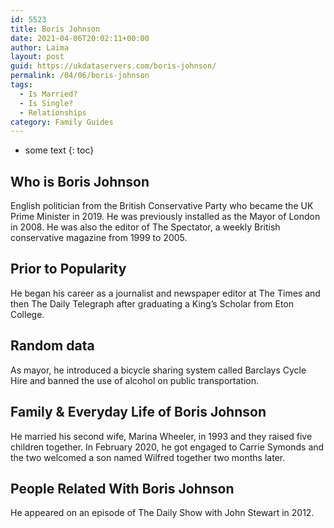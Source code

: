 ```yaml
---
id: 5523
title: Boris Johnson
date: 2021-04-06T20:02:11+00:00
author: Laima
layout: post
guid: https://ukdataservers.com/boris-johnson/
permalink: /04/06/boris-johnson
tags:
  - Is Married?
  - Is Single?
  - Relationships
category: Family Guides
---
```


* some text
{: toc}


## Who is Boris Johnson
                  
                  
                  
English politician from the British Conservative Party who became the UK Prime Minister in 2019. He was previously installed as the Mayor of London in 2008. He was also the editor of The Spectator, a weekly British conservative magazine from 1999 to 2005.
                  
              
            
              
            
                
                
                
## Prior to Popularity
                  
                  
                  
He began his career as a journalist and newspaper editor at The Times and then The Daily Telegraph after graduating a King&#8217;s Scholar from Eton College.
                  
              
            
              
            
                
                
                
## Random data
                  
                  
                  
As mayor, he introduced a bicycle sharing system called Barclays Cycle Hire and banned the use of alcohol on public transportation.
                  
              
            
              
            
                
                
                
## Family & Everyday Life of Boris Johnson
                  
                  
                  
He married his second wife, Marina Wheeler, in 1993 and they raised five children together. In February 2020, he got engaged to Carrie Symonds and the two welcomed a son named Wilfred together two months later. 
                  
              
            
              
            
                
                
                
## People Related With Boris Johnson
                  
                  
                  
He appeared on an episode of The Daily Show with John Stewart in 2012.
                  
              
            
              
            
                
              
            
              
              
            
            
              
            
          
          
          